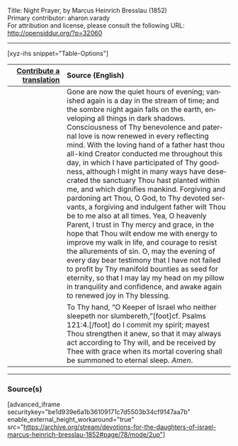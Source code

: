 <html>
<head></head>
<body>
Title: Night Prayer, by Marcus Heinrich Bresslau (1852)<br />
Primary contributor: aharon.varady<br />
For attribution and license, please consult the following URL: <a href="http://opensiddur.org/?p=32060">http://opensiddur.org/?p=32060</a>
<p />
<hr />

[xyz-ihs snippet="Table-Options"]<table style="margin-left: auto; margin-right: auto;" class="draggable">
<thead><tr><th id="x" style="text-align: right;"><a href="/translate/" target="_blank" rel="noopener">Contribute a translation</a></th><th style="text-align: left;">Source (English)</th></tr></thead>
<tbody>
<tr><td style="vertical-align:top;" width="25%">
<div class="liturgy" lang="he">

</span></div></td>
 
<td style="vertical-align:top;">
<div class="english" lang="en">
Gone are now the quiet hours of evening; vanished again is a day in the stream of time; and the sombre night again falls on the earth, enveloping all things in dark shadows. Consciousness of Thy benevolence and paternal love is now renewed in every reflecting mind. With the loving hand of a father hast thou all-kind Creator conducted me throughout this day, in which I have participated of Thy goodness, although I might in many ways have desecrated the sanctuary Thou hast planted within me, and which dignifies mankind. Forgiving and pardoning art Thou, O God, to Thy devoted servants, a forgiving and indulgent father wilt Thou be to me also at all times. Yea, O heavenly Parent, I trust in Thy mercy and grace, in the hope that Thou wilt endow me with energy to improve my walk in life, and courage to resist the allurements of sin. O, may the evening of every day bear testimony that I have not failed to profit by Thy manifold bounties as seed for eternity, so that I may lay my head on my pillow in tranquility and confidence, and awake again to renewed joy in Thy blessing. 
</div></td></tr>


<tr><td style="vertical-align:top;">
<div class="liturgy" lang="he">

</span></div></td>
 
<td style="vertical-align:top;">
<div class="english" lang="en">
To Thy hand, “O Keeper of Israel who neither sleepeth nor slumbereth,”[foot]cf. Psalms 121:4.[/foot] do I commit my spirit; mayest Thou strengthen it anew, so that it may always act according to Thy will, and be received by Thee with grace when its mortal covering shall be summoned to eternal sleep. <em>Amen</em>.
</div></td></tr>
</tbody></table>

<hr />

<h3>Source(s)</h3>

[advanced_iframe securitykey="be1d939e6a1b36109171c7d5503b34cf9147aa7b" enable_external_height_workaround="true" src="https://archive.org/stream/devotions-for-the-daughters-of-israel-marcus-heinrich-bresslau-1852#page/78/mode/2up"]

&nbsp;
</body>
</html>